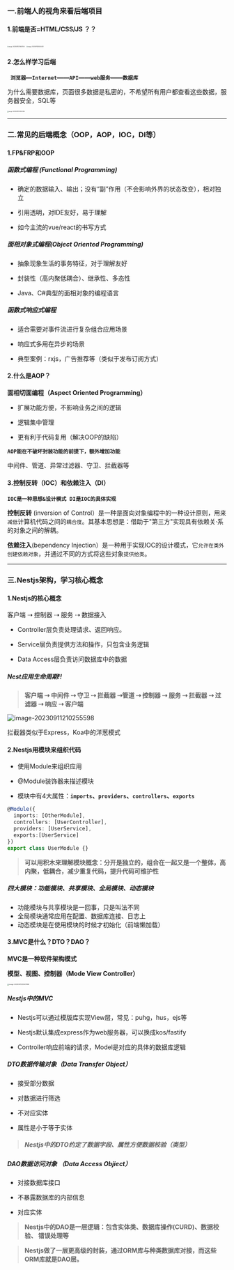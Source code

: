 ### 一.前端人的视角来看后端项目

#### 		1.前端是否=HTML/CSS/JS ？？



<img src="https://cdn.jsdelivr.net/gh/zhu325/markdown-img/blog/image-20230911213600146.png" alt="image-20230911213600146" style="zoom: 20%;" />



<img src="https://cdn.jsdelivr.net/gh/zhu325/markdown-img/blog/image-20230911214004413.png" alt="image-20230911214004413" style="zoom:20%;" />

#### 	2.怎么样学习后端

​	**`	浏览器`—`Internet`——`API`——`web服务`——`数据库`**

​			为什么需要数据库，页面很多数据是私密的，不希望所有用户都查看这些数据，服务器安全，SQL等

<img src="https://cdn.jsdelivr.net/gh/zhu325/markdown-img/blog/image-20230911214250306.png" alt="image-20230911214250306" style="zoom:20%;" />

------



### 二.常见的后端概念（OOP，AOP，IOC，DI等）

#### 1.FP&FRP和OOP

##### **函数式编程 (Functional Programming)** 

- 确定的数据输入、输出；没有“副”作用（不会影响外界的状态改变），相对独立

- 引用透明，对IDE友好，易于理解

- 如今主流的vue/react的书写方式

  

##### **面相对象式编程(Object Oriented Programming)**

- 抽象现象生活的事务特征，对于理解友好

- 封装性（高内聚低耦合）、继承性、多态性

- Java、C#典型的面相对象的编程语言

  

##### **函数式响应式编程**

- 适合需要对事件流进行复杂组合应用场景

- 响应式多用在异步的场景

- 典型案例：rxjs，广告推荐等（类似于发布订阅方式）

  

#### 2.什么是AOP？

**面相切面编程（Aspect Oriented Programming）**

- 扩展功能方便，不影响业务之间的逻辑

- 逻辑集中管理

- 更有利于代码复用（解决OOP的缺陷）

  

**`AOP能在不破坏封装功能的前提下，额外增加功能`**

中间件、管道、异常过滤器、守卫、拦截器等



#### 3.控制反转（IOC）和依赖注入（DI）

**`IOC是一种思想&设计模式 DI是IOC的具体实现`**

**控制反转** (inversion of Control）是一种是面向对象编程中的一种设计原则，用来`减低`计算机代码之间的`耦合度`。其基本思想是：借助于"第三方"实现具有依赖关·系的对象之间的解耦。



**依赖注入**(bependency Injection）是一种用于实现IOC的设计模式，它`允许在类外创建依赖对象`，并通过不同的方式将这些对象`提供给类`。



------



### 三.Nestjs架构，学习核心概念

#### 1.Nestjs的核心概念

客户端 ⇢ 控制器 ⇢ 服务 ⇢ 数据接入

- Controller层负责处理请求、返回响应。

- Service层负责提供方法和操作，只包含业务逻辑

- Data Access层负责访问数据库中的数据

  

##### Nest应用生命周期‼️

> **客户端 ⇢ 中间件 ⇢ 守卫 ⇢ 拦截器 ⇢管道 ⇢ 控制器 ⇢ 服务 ⇢ 拦截器 ⇢ 过滤器 ⇢ 响应 ⇢ 客户端**

![image-20230911210255598](https://cdn.jsdelivr.net/gh/zhu325/markdown-img/blog/image-20230911210255598.png)	

拦截器类似于Express，Koa中的洋葱模式



#### 2.Nestjs用模块来组织代码

- 使用Module来组织应用

- @Module装饰器来描述模块

- 模块中有4大属性：**`imports`、`providers`、`controllers`、`exports`**

  

```typescript
@Module({
  imports: [OtherModule],
  controllers: [UserController],
  providers: [UserService],
  exports:[UserService]
})
export class UserModule {}
```

> **可以用积木来理解模块概念：分开是独立的，组合在一起又是一个整体，高内聚，低耦合，减少重复代码，提升代码可维护性**



##### 四大模块：功能模块、共享模块、全局模块、动态模块

- 功能模块与共享模块是一回事，只是叫法不同
- 全局模块通常应用在配置、数据库连接、日志上
- 动态模块是在使用模块的时候才初始化（前端懒加载）



#### 3.MVC是什么？DTO？DAO？

**MVC是一种软件架构模式**

**模型、视图、控制器（Mode View Controller）**

<img src="https://cdn.jsdelivr.net/gh/zhu325/markdown-img/blog/image-20230911212347889.png" alt="image-20230911212347889" style="zoom: 25%;" />

##### Nestjs中的MVC

- Nestjs可以通过模版库实现View层，常见：puhg，hus，ejs等

- Nestjs默认集成express作为web服务器，可以换成kos/fastify

- Controller响应前端的请求，Model是对应的具体的数据库逻辑

  

##### DTO数据传输对象（Data Transfer Object）

- 接受部分数据

- 对数据进行筛选

- 不对应实体

- 属性是小于等于实体

  

> ##### **Nestjs中的DTO约定了数据字段、属性方便数据校验（类型）**



##### DAO数据访问对象 （Data Access Objiect）

- 对接数据库接口

- 不暴露数据库的内部信息

- 对应实体

  

> **Nestjs中的DAO是一层逻辑：包含实体类、数据库操作(CURD)、数据校验、 错误处理等**



> **Nestjs做了一层更高级的封装，通过ORM库与种类数据库对接，而这些ORM库就是DAO层。**

